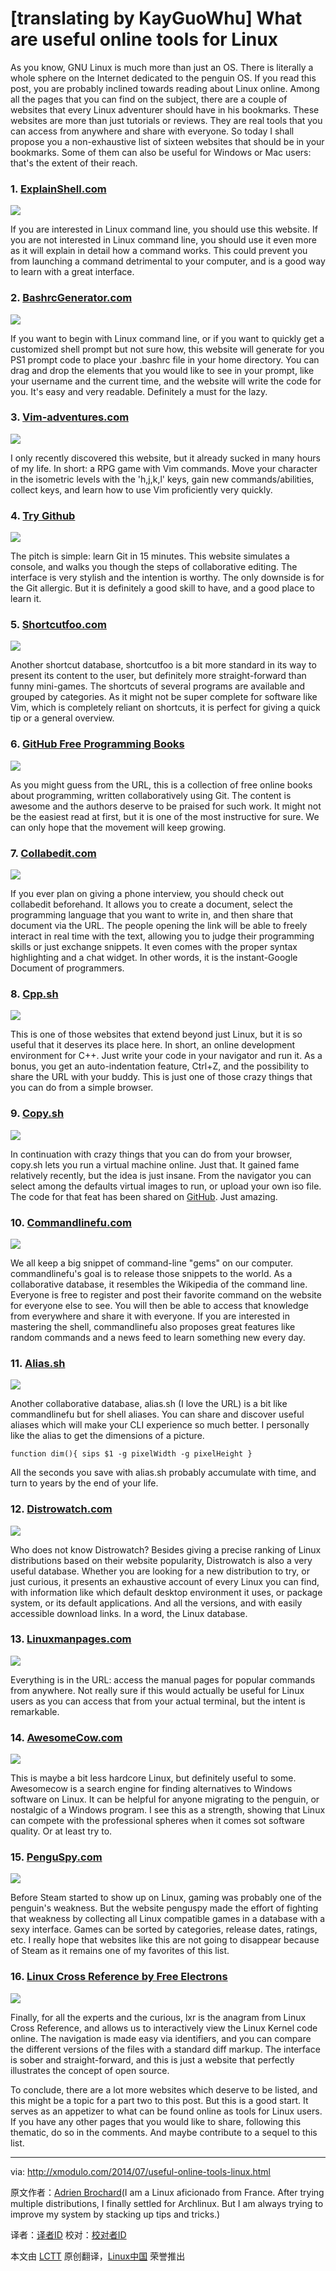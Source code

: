 [translating by KayGuoWhu]
What are useful online tools for Linux
================================================================================
As you know, GNU Linux is much more than just an OS. There is literally a whole sphere on the Internet dedicated to the penguin OS. If you read this post, you are probably inclined towards reading about Linux online. Among all the pages that you can find on the subject, there are a couple of websites that every Linux adventurer should have in his bookmarks. These websites are more than just tutorials or reviews. They are real tools that you can access from anywhere and share with everyone. So today I shall propose you a non-exhaustive list of sixteen websites that should be in your bookmarks. Some of them can also be useful for Windows or Mac users: that's the extent of their reach.

### 1. [ExplainShell.com][1] ###

[![](https://farm4.staticflickr.com/3841/14517716647_3b6a1a564d_z.jpg)][2]

If you are interested in Linux command line, you should use this website. If you are not interested in Linux command line, you should use it even more as it will explain in detail how a command works. This could prevent you from launching a command detrimental to your computer, and is a good way to learn with a great interface.

### 2. [BashrcGenerator.com][3] ###

[![](https://farm4.staticflickr.com/3900/14703872782_033e5acdb8_z.jpg)][4]

If you want to begin with Linux command line, or if you want to quickly get a customized shell prompt but not sure how, this website will generate for you PS1 prompt code to place your .bashrc file in your home directory. You can drag and drop the elements that you would like to see in your prompt, like your username and the current time, and the website will write the code for you. It's easy and very readable. Definitely a must for the lazy.

### 3. [Vim-adventures.com][5] ###

[![](https://farm4.staticflickr.com/3838/14681149696_0c533fd6de_z.jpg)][6]

I only recently discovered this website, but it already sucked in many hours of my life. In short: a RPG game with Vim commands. Move your character in the isometric levels with the 'h,j,k,l' keys, gain new commands/abilities, collect keys, and learn how to use Vim proficiently very quickly.

### 4. [Try Github][7] ###

[![](https://farm4.staticflickr.com/3874/14517499739_0452848d68_z.jpg)][8]

The pitch is simple: learn Git in 15 minutes. This website simulates a console, and walks you though the steps of collaborative editing. The interface is very stylish and the intention is worthy. The only downside is for the Git allergic. But it is definitely a good skill to have, and a good place to learn it.

### 5. [Shortcutfoo.com][9] ###

[![](https://farm4.staticflickr.com/3906/14517499799_f142ea37cb_z.jpg)][10]

Another shortcut database, shortcutfoo is a bit more standard in its way to present its content to the user, but definitely more straight-forward than funny mini-games. The shortcuts of several programs are available and grouped by categories. As it might not be super complete for software like Vim, which is completely reliant on shortcuts, it is perfect for giving a quick tip or a general overview.

### 6. [GitHub Free Programming Books][11] ###

[![](https://farm4.staticflickr.com/3867/14517499989_408a28d8be_z.jpg)][12]

As you might guess from the URL, this is a collection of free online books about programming, written collaboratively using Git. The content is awesome and the authors deserve to be praised for such work. It might not be the easiest read at first, but it is one of the most instructive for sure. We can only hope that the movement will keep growing.

### 7. [Collabedit.com][13] ###

[![](https://farm3.staticflickr.com/2940/14681150086_2d169d67f9_z.jpg)][14]

If you ever plan on giving a phone interview, you should check out collabedit beforehand. It allows you to create a document, select the programming language that you want to write in, and then share that document via the URL. The people opening the link will be able to freely interact in real time with the text, allowing you to judge their programming skills or just exchange snippets. It even comes with the proper syntax highlighting and a chat widget. In other words, it is the instant-Google Document of programmers.

### 8. [Cpp.sh][15] ###

[![](https://farm4.staticflickr.com/3840/14700981001_af3ac40b65_z.jpg)][16]

This is one of those websites that extend beyond just Linux, but it is so useful that it deserves its place here. In short, an online development environment for C++. Just write your code in your navigator and run it. As a bonus, you get an auto-indentation feature, Ctrl+Z, and the possibility to share the URL with your buddy. This is just one of those crazy things that you can do from a simple browser.

### 9. [Copy.sh][17] ###

[![](https://farm4.staticflickr.com/3883/14517479870_da521931eb_z.jpg)][18]

In continuation with crazy things that you can do from your browser, copy.sh lets you run a virtual machine online. Just that. It gained fame relatively recently, but the idea is just insane. From the navigator you can select among the defaults virtual images to run, or upload your own iso file. The code for that feat has been shared on [GitHub][19]. Just amazing.

### 10. [Commandlinefu.com][20] ###

[![](https://farm4.staticflickr.com/3887/14517495938_ca3b831ca9_z.jpg)][21]

We all keep a big snippet of command-line "gems" on our computer. commandlinefu's goal is to release those snippets to the world. As a collaborative database, it resembles the Wikipedia of the command line. Everyone is free to register and post their favorite command on the website for everyone else to see. You will then be able to access that knowledge from everywhere and share it with everyone. If you are interested in mastering the shell, commandlinefu also proposes great features like random commands and a news feed to learn something new every day.

### 11. [Alias.sh][22] ###

[![](https://farm4.staticflickr.com/3868/14701762124_a7b3547aca_z.jpg)][23]

Another collaborative database, alias.sh (I love the URL) is a bit like commandlinefu but for shell aliases. You can share and discover useful aliases which will make your CLI experience so much better. I personally like the alias to get the dimensions of a picture.

    function dim(){ sips $1 -g pixelWidth -g pixelHeight }

All the seconds you save with alias.sh probably accumulate with time, and turn to years by the end of your life. 

### 12. [Distrowatch.com][24] ###

[![](https://farm3.staticflickr.com/2910/14681149996_50a45bff78_z.jpg)][25]

Who does not know Distrowatch? Besides giving a precise ranking of Linux distributions based on their website popularity, Distrowatch is also a very useful database. Whether you are looking for a new distribution to try, or just curious, it presents an exhaustive account of every Linux you can find, with information like which default desktop environment it uses, or package system, or its default applications. And all the versions, and with easily accessible download links. In a word, the Linux database.

### 13. [Linuxmanpages.com][26] ###

[![](https://farm4.staticflickr.com/3911/14704165765_8e30cb3d3f_z.jpg)][27]

Everything is in the URL: access the manual pages for popular commands from anywhere. Not really sure if this would actually be useful for Linux users as you can access that from your actual terminal, but the intent is remarkable.

### 14. [AwesomeCow.com][28] ###

[![](https://farm6.staticflickr.com/5558/14704165965_02b10ee293_z.jpg)][29]

This is maybe a bit less hardcore Linux, but definitely useful to some. Awesomecow is a search engine for finding alternatives to Windows software on Linux. It can be helpful for anyone migrating to the penguin, or nostalgic of a Windows program. I see this as a strength, showing that Linux can compete with the professional spheres when it comes sot software quality. Or at least try to.

### 15. [PenguSpy.com][30] ###

[![](https://farm4.staticflickr.com/3904/14517495728_f6877e8e3b_z.jpg)][31]

Before Steam started to show up on Linux, gaming was probably one of the penguin's weakness. But the website penguspy made the effort of fighting that weakness by collecting all Linux compatible games in a database with a sexy interface. Games can be sorted by categories, release dates, ratings, etc. I really hope that websites like this are not going to disappear because of Steam as it remains one of my favorites of this list.

### 16. [Linux Cross Reference by Free Electrons][32] ###

[![](https://farm4.staticflickr.com/3913/14712049464_6b666e2cfa_z.jpg)][33]

Finally, for all the experts and the curious, lxr is the anagram from Linux Cross Reference, and allows us to interactively view the Linux Kernel code online. The navigation is made easy via identifiers, and you can compare the different versions of the files with a standard diff markup. The interface is sober and straight-forward, and this is just a website that perfectly illustrates the concept of open source.

To conclude, there are a lot more websites which deserve to be listed, and this might be a topic for a part two to this post. But this is a good start. It serves as an appetizer to what can be found online as tools for Linux users. If you have any other pages that you would like to share, following this thematic, do so in the comments. And maybe contribute to a sequel to this list.

--------------------------------------------------------------------------------

via: http://xmodulo.com/2014/07/useful-online-tools-linux.html

原文作者：[Adrien Brochard][a](I am a Linux aficionado from France. After trying multiple distributions, I finally settled for Archlinux. But I am always trying to improve my system by stacking up tips and tricks.)

译者：[译者ID](https://github.com/译者ID) 校对：[校对者ID](https://github.com/校对者ID)

本文由 [LCTT](https://github.com/LCTT/TranslateProject) 原创翻译，[Linux中国](http://linux.cn/) 荣誉推出

[a]:http://xmodulo.com/author/adrien
[1]:http://explainshell.com/
[2]:https://www.flickr.com/photos/xmodulo/14517716647/
[3]:http://bashrcgenerator.com/
[4]:https://www.flickr.com/photos/xmodulo/14703872782/
[5]:http://vim-adventures.com/
[6]:https://www.flickr.com/photos/xmodulo/14681149696/
[7]:https://try.github.io/
[8]:https://www.flickr.com/photos/xmodulo/14517499739/
[9]:https://www.shortcutfoo.com/
[10]:https://www.flickr.com/photos/xmodulo/14517499799/
[11]:https://github.com/vhf/free-programming-books/blob/master/free-programming-books.md
[12]:https://www.flickr.com/photos/xmodulo/14517499989/
[13]:http://collabedit.com/
[14]:https://www.flickr.com/photos/xmodulo/14681150086/
[15]:http://cpp.sh/
[16]:https://www.flickr.com/photos/xmodulo/14700981001/
[17]:http://copy.sh/v24/
[18]:https://www.flickr.com/photos/xmodulo/14517479870/
[19]:https://github.com/copy/v86
[20]:http://www.commandlinefu.com/
[21]:https://www.flickr.com/photos/xmodulo/14517495938/
[22]:http://alias.sh/
[23]:https://www.flickr.com/photos/xmodulo/14701762124/
[24]:http://distrowatch.com/
[25]:https://www.flickr.com/photos/xmodulo/14681149996/
[26]:http://www.linuxmanpages.com/
[27]:https://www.flickr.com/photos/xmodulo/14704165765/
[28]:http://awesomecow.com/
[29]:https://www.flickr.com/photos/xmodulo/14704165965/
[30]:http://www.penguspy.com/
[31]:https://www.flickr.com/photos/xmodulo/14517495728/
[32]:http://lxr.free-electrons.com/
[33]:https://www.flickr.com/photos/xmodulo/14712049464/